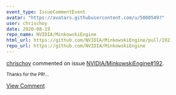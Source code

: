 ```yaml
---
event_type: IssueCommentEvent
avatar: "https://avatars.githubusercontent.com/u/5080549?"
user: chrischoy
date: 2020-08-19
repo_name: NVIDIA/MinkowskiEngine
html_url: https://github.com/NVIDIA/MinkowskiEngine/pull/192
repo_url: https://github.com/NVIDIA/MinkowskiEngine
---
```


<a href='https://github.com/chrischoy' target='_blank'>chrischoy</a> commented on issue <a href='https://github.com/NVIDIA/MinkowskiEngine/pull/192' target='_blank'>NVIDIA/MinkowskiEngine#192</a>.

<small>Thanks for the PR!...</small>

<a href='https://github.com/NVIDIA/MinkowskiEngine/pull/192' target='_blank'>View Comment</a>